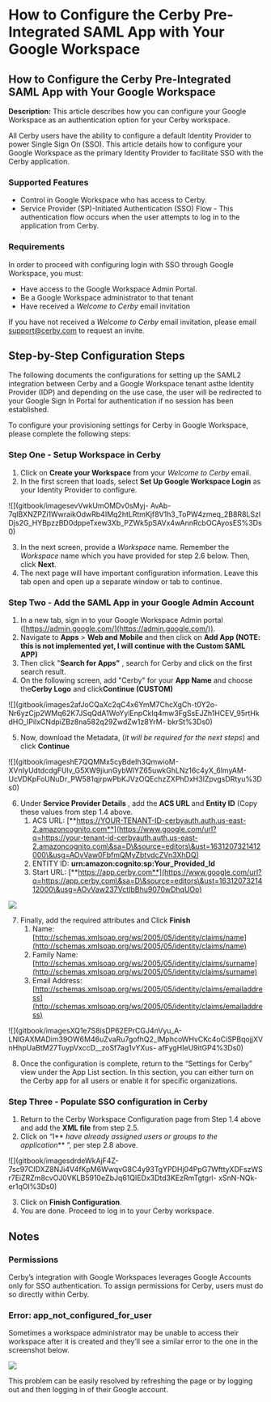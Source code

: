 # How to Configure the Cerby Pre-Integrated SAML App with Your Google Workspace

## How to Configure the Cerby Pre-Integrated SAML App with Your Google Workspace

**Description:** This article describes how you can configure your Google Workspace as an authentication option for your Cerby workspace.

All Cerby users have the ability to configure a default Identity Provider to power Single Sign On (SSO). This article details how to configure your Google Workspace as the primary Identity Provider to facilitate SSO with the Cerby application.

### Supported Features

* Control in Google Workspace who has access to Cerby.
* Service Provider (SP)-Initiated Authentication (SSO) Flow - This authentication flow occurs when the user attempts to log in to the application from Cerby.

### Requirements

In order to proceed with configuring login with SSO through Google Workspace, you must:

* Have access to the Google Workspace Admin Portal.
* Be a Google Workspace administrator to that tenant
* Have received a _Welcome to Cerby_ email invitation

If you have not received a _Welcome to Cerby_ email invitation, please email [support@cerby.com](mailto:support@cerby.com) to request an invite.

## Step-by-Step Configuration Steps

The following documents the configurations for setting up the SAML2 integration between Cerby and a Google Workspace tenant asthe Identity Provider (IDP) and depending on the use case, the user will be redirected to your Google Sign In Portal for authentication if no session has been established.

To configure your provisioning settings for Cerby in Google Workspace, please complete the following steps:

### Step One - Setup Workspace in Cerby

1. Click on **Create your Workspace** from your _Welcome to Cerby_ email.
2. In the first screen that loads, select **Set Up Google Workspace Login** as your Identity Provider to configure.

!\[]\(gitbook/imagesevVwkUmOMDv0sMyj- AvAb-7qlBXNZPZi1WwraikOdwRb4IMq2htLRtmKjf8V1h3\_ToPW4zmeq\_2B8R8LSzlDjs2G\_HYBpzzBD0dppeTxew3Xb\_PZWk5pSAVx4wAnnRcbOCAyosES%3Ds0)

3. In the next screen, provide a _Workspace_ name. Remember the _Workspace_ name which you have provided for step 2.6 below. Then, click **Next**.
4. The next page will have important configuration information. Leave this tab open and open up a separate window or tab to continue.

### Step Two - Add the SAML App in your Google Admin Account

1. In a new tab, sign in to your Google Workspace Admin portal ([https://admin.google.com/](https://admin.google.com/)).
2. Navigate to **Apps** > **Web and Mobile** and then click on **Add App (NOTE: this is not implemented yet, I will continue with the Custom SAML APP)**
3. Then click "**Search for Apps"** , search for Cerby and click on the first search result.
4. On the following screen, add "Cerby" for your **App Name** and choose the**Cerby Logo** and click**Continue (CUSTOM)**

!\[]\(gitbook/images2afJoCQaXc2qC4x6YmM7ChcXgCh-t0Y2o-Nr6yzCjp2WMq62K7JSqQdA1WoYylEnpCklq4mw3FgSsEJZh1HCEV\_95rtHkdHO\_IPilxCNdpiZBz8na582q29ZwdZw1z8YrM- bkrSt%3Ds0)

5. Now, download the Metadata, (_it will be required for the next steps_) and click **Continue**

!\[]\(gitbook/imageshE7QQMMx5cyBdeIh3QmwioM- XVnIyUdtdcdgFUlv\_G5XW9jiunGybWlYZ65uwkGhLNz16c4yX\_6lmyAM- UcVDKpFoUNuDr\_PW581qjrpwPbKJVzOQEchzZXPhDxH3IZpvgsDRtyu%3Ds0)

6. Under **Service Provider Details** , add the **ACS URL** and **Entity ID** (Copy these values from step 1.4 above.
   1. ACS URL: [**https://YOUR-TENANT-ID-cerbyauth.auth.us-east-2.amazoncognito.com**](https://www.google.com/url?q=https://your-tenant-id-cerbyauth.auth.us-east-2.amazoncognito.com\&sa=D\&source=editors\&ust=1631207321412000\&usg=AOvVaw0FbfmQMyZbtvdcZVn3XhDQ)
   2. ENTITY ID: **urn:amazon:cognito:sp:Your\_Provided\_Id**
   3. Start URL: [**https://app.cerby.com**](https://www.google.com/url?q=https://app.cerby.com\&sa=D\&source=editors\&ust=1631207321412000\&usg=AOvVaw237VctIbBhu9070wDhqUOo)

![](../../../Workspace%20management/Creating%20and%20setting%20up%20your%20workspace/Google%20Workspace/gitbook/imagesgt1Yuh4EfjAMv7rL7yjw51m9HvKQh8LfLraPCLmSnuU7Xi8u7L3MSNTCrsqtAmmdf97i3uui8oCE3gpKNlEGCaFYK1QkOStpKJoXv6g82bVYDemLZziTIiZwx8wMFFgWyKPiiJLT=s0)

7. Finally, add the required attributes and Click **Finish**
   1. Name: [http://schemas.xmlsoap.org/ws/2005/05/identity/claims/name](http://schemas.xmlsoap.org/ws/2005/05/identity/claims/name)
   2. Family Name: [http://schemas.xmlsoap.org/ws/2005/05/identity/claims/surname](http://schemas.xmlsoap.org/ws/2005/05/identity/claims/surname)
   3. Email Address: [http://schemas.xmlsoap.org/ws/2005/05/identity/claims/emailaddress](http://schemas.xmlsoap.org/ws/2005/05/identity/claims/emailaddress)

!\[]\(gitbook/imagesXQ1e7S8isDP62EPrCGJ4nVyu\_A- LNlGAXMADim39OW6M46uZvaRu7gofhQ2\_IMphcoWHvCKc4oCiSPBqojjXVnHhpUaBtM27TuypVxccD\_\_zoSf7ag1vYXus- afFygHIeU9itGP4%3Ds0)

8. Once the configuration is complete, return to the “Settings for Cerby” view under the App List section. In this section, you can either turn on the Cerby app for all users or enable it for specific organizations.

### Step Three - Populate SSO configuration in Cerby

1. Return to the Cerby Workspace Configuration page from Step 1.4 above and add the **XML file** from step 2.5.
2. Click on “I\*\* _have already assigned users or groups to the application_\*\* ”, per step 2.8 above.

!\[]\(gitbook/imagesdrdeWkAjF4Z-7sc97CIDXZ8NJi4V4fKpM6WwqvG8C4y93TgYPDHj04PpG7WfttyXDFszWSr7EiZRZm8cvOJ0VKLB5910eZbJq61QIEDx3Dtd3KEzRmTgtgrl- xSnN-NQk-er1qOl%3Ds0)

3. Click on **Finish Configuration**.
4. You are done. Proceed to log in to your Cerby workspace.

## Notes

### Permissions

Cerby’s integration with Google Workspaces leverages Google Accounts only for SSO authentication. To assign permissions for Cerby, users must do so directly within Cerby.

### Error: app\_not\_configured\_for\_user

Sometimes a workspace administrator may be unable to access their workspace after it is created and they’ll see a similar error to the one in the screenshot below.

![](../../../Workspace%20management/Creating%20and%20setting%20up%20your%20workspace/Google%20Workspace/gitbook/imagesnPwF2KyzHoCrwozr6AkuPV2tpzILzfVFLHN4_6XI1YhBmcJ4BuLnIuLTJqcJjnw4GH6FjtwII98I_ewYMW7tJ3-fp0uCLnahu2_Y7u5LLAC5eUzaq4BOc7sqA5sT4Vbg-5L2AdP_=s0)

This problem can be easily resolved by refreshing the page or by logging out and then logging in of their Google account.
